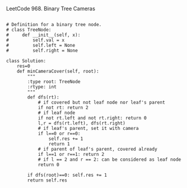 LeetCode 968. Binary Tree Cameras
<pre><code>
# Definition for a binary tree node.
# class TreeNode:
#     def __init__(self, x):
#         self.val = x
#         self.left = None
#         self.right = None

class Solution:
    res=0
    def minCameraCover(self, root):
        """
        :type root: TreeNode
        :rtype: int
        """
        def dfs(rt):
            # if covered but not leaf node nor leaf's parent
            if not rt: return 2
            # if leaf node
            if not rt.left and not rt.right: return 0
            l,r = dfs(rt.left), dfs(rt.right)
            # if leaf's parent, set it with camera
            if l==0 or r==0:
                self.res += 1
                return 1
            # if parent of leaf's parent, covered already
            if l==1 or r==1: return 2
            # if l == 2 and r == 2: can be considered as leaf node
            return 0
        
        if dfs(root)==0: self.res += 1
        return self.res
</code></pre>
